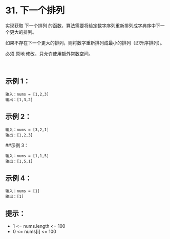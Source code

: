 # 31. 下一个排列

实现获取 下一个排列 的函数，算法需要将给定数字序列重新排列成字典序中下一个更大的排列。

如果不存在下一个更大的排列，则将数字重新排列成最小的排列（即升序排列）。

必须 原地 修改，只允许使用额外常数空间。

 

## 示例 1：
```
输入：nums = [1,2,3]
输出：[1,3,2]
```

## 示例 2：
```
输入：nums = [3,2,1]
输出：[1,2,3]
```

##示例 3：
```
输入：nums = [1,1,5]
输出：[1,5,1]
```

## 示例 4：
```
输入：nums = [1]
输出：[1]
```

## 提示：

+ 1 <= nums.length <= 100
+ 0 <= nums[i] <= 100

